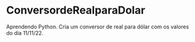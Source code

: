 # ConversordeRealparaDolar
Aprendendo Python.
Cria um conversor de real para dólar com os valores do dia 11/11/22.
